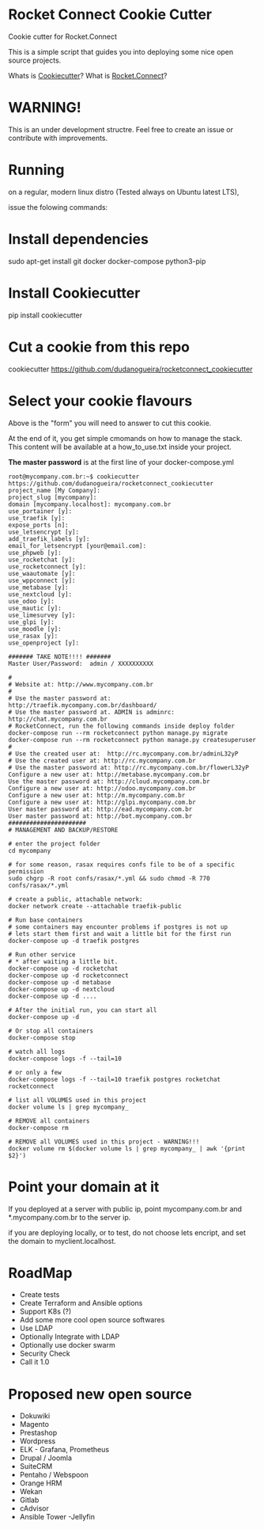 # Rocket Connect Cookie Cutter
Cookie cutter for Rocket.Connect

This is a simple script that guides you into deploying some nice open source projects.

Whats is [Cookiecutter](https://github.com/cookiecutter/cookiecutter)?
What is [Rocket.Connect](https://github.com/dudanogueira/rocket.connect/)?

WARNING!
======================
This is an under development structre. Feel free to create an issue or contribute with improvements.


Running
======================
on a regular, modern linux distro (Tested always on Ubuntu latest LTS), 

issue the folowing commands:

Install dependencies
======================
sudo apt-get install git docker docker-compose python3-pip

Install Cookiecutter
====================
pip install cookiecutter

Cut a cookie from this repo
===========
cookiecutter https://github.com/dudanogueira/rocketconnect_cookiecutter

Select your cookie flavours
===========

Above is the "form" you will need to answer to cut this cookie.

At the end of it, you get simple cmomands on how to manage the stack.
This content will be available at a how_to_use.txt inside your project.

**The master password** is at the first line of your docker-compose.yml

    root@mycompany.com.br:~$ cookiecutter https://github.com/dudanogueira/rocketconnect_cookiecutter
    project_name [My Company]: 
    project_slug [mycompany]: 
    domain [mycompany.localhost]: mycompany.com.br
    use_portainer [y]: 
    use_traefik [y]: 
    expose_ports [n]: 
    use_letsencrypt [y]: 
    add_traefik_labels [y]: 
    email_for_letsencrypt [your@email.com]: 
    use_phpweb [y]: 
    use_rocketchat [y]: 
    use_rocketconnect [y]: 
    use_waautomate [y]: 
    use_wppconnect [y]: 
    use_metabase [y]: 
    use_nextcloud [y]: 
    use_odoo [y]: 
    use_mautic [y]: 
    use_limesurvey [y]: 
    use_glpi [y]: 
    use_moodle [y]: 
    use_rasax [y]: 
    use_openproject [y]: 

    ####### TAKE NOTE!!!! #######
    Master User/Password:  admin / XXXXXXXXXX

    #
    # Website at: http://www.mycompany.com.br
    #
    # Use the master password at: http://traefik.mycompany.com.br/dashboard/
    # Use the master password at. ADMIN is adminrc: http://chat.mycompany.com.br
    # RocketConnect, run the following commands inside deploy folder
    docker-compose run --rm rocketconnect python manage.py migrate
    docker-compose run --rm rocketconnect python manage.py createsuperuser
    #
    # Use the created user at:  http://rc.mycompany.com.br/adminL32yP
    # Use the created user at: http://rc.mycompany.com.br
    # Use the master password at: http://rc.mycompany.com.br/flowerL32yP
    Configure a new user at: http://metabase.mycompany.com.br
    Use the master password at: http://cloud.mycompany.com.br
    Configure a new user at: http://odoo.mycompany.com.br
    Configure a new user at: http://m.mycompany.com.br
    Configure a new user at: http://glpi.mycompany.com.br
    User master password at: http://ead.mycompany.com.br
    User master password at: http://bot.mycompany.com.br
    ######################
    # MANAGEMENT AND BACKUP/RESTORE

    # enter the project folder
    cd mycompany

    # for some reason, rasax requires confs file to be of a specific permission
    sudo chgrp -R root confs/rasax/*.yml && sudo chmod -R 770 confs/rasax/*.yml

    # create a public, attachable network:
    docker network create --attachable traefik-public

    # Run base containers
    # some containers may encounter problems if postgres is not up
    # lets start them first and wait a little bit for the first run
    docker-compose up -d traefik postgres

    # Run other service
    # * after waiting a little bit.
    docker-compose up -d rocketchat
    docker-compose up -d rocketconnect
    docker-compose up -d metabase
    docker-compose up -d nextcloud
    docker-compose up -d ....

    # After the initial run, you can start all
    docker-compose up -d

    # Or stop all containers
    docker-compose stop

    # watch all logs
    docker-compose logs -f --tail=10

    # or only a few
    docker-compose logs -f --tail=10 traefik postgres rocketchat rocketconnect

    # list all VOLUMES used in this project
    docker volume ls | grep mycompany_

    # REMOVE all containers
    docker-compose rm

    # REMOVE all VOLUMES used in this project - WARNING!!!
    docker volume rm $(docker volume ls | grep mycompany_ | awk '{print $2}')



Point your domain at it
===========
If you deployed at a server with public ip, point mycompany.com.br and *.mycompany.com.br to the server ip.

if you are deploying locally, or to test, do not choose lets encript, and set the domain to myclient.localhost.

RoadMap
===========
- Create tests
- Create Terraform and Ansible options
- Support K8s (?)
- Add some more cool open source softwares
- Use LDAP
- Optionally Integrate with LDAP
- Optionally use docker swarm
- Security Check
- Call it 1.0

Proposed new open source
===========
- Dokuwiki
- Magento
- Prestashop
- Wordpress
- ELK - Grafana, Prometheus
- Drupal / Joomla
- SuiteCRM
- Pentaho / Webspoon
- Orange HRM
- Wekan
- Gitlab
- cAdvisor
- Ansible Tower
-Jellyfin
